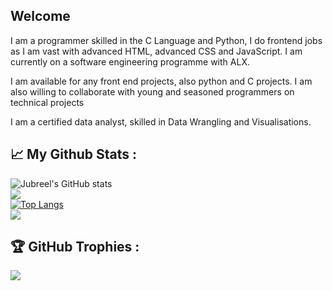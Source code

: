 ## Welcome
I am a programmer skilled in the C Language and Python, I do frontend jobs as I am vast with advanced HTML, advanced CSS and JavaScript. I am currently on a software engineering programme with ALX.

I am available for any front end projects, also python and C projects. I am also willing to collaborate with young and seasoned programmers on technical projects

I am a certified data analyst, skilled in Data Wrangling and Visualisations.

<!--
**jubrealguy/Jubrealguy** is a ✨ _special_ ✨ repository because its `README.md` (this file) appears on your GitHub profile.

Here are some ideas to get you started:

- 🔭 I’m currently working on ...
- 🌱 I’m currently learning ...
- 👯 I’m looking to collaborate on ..
- 🤔 I’m looking for help with ....
- 💬 Ask me about ...
- 📫 How to reach me: ...
- 😄 Pronouns: ...
- ⚡ Fun fact: ...
-->

## :chart_with_upwards_trend: My Github Stats :

![Jubreel's GitHub stats](https://github-readme-stats.vercel.app/api?username=jubrealguy&show_icons=true&theme=radical)<br>
![](https://github-readme-streak-stats.herokuapp.com/?user=jubrealguy&theme=react&hide_border=false)<br/>
[![Top Langs](https://github-readme-stats.vercel.app/api/top-langs/?username=jubrealguy&layout=compact)](https://github.com/anuraghazra/github-readme-stats)<br>
![](https://github-readme-stats.vercel.app/api/top-langs/?username=jubrealguy&theme=react&hide_border=false&include_all_commits=false&count_private=false&layout=compact)
## :trophy: GitHub Trophies :

![](https://github-profile-trophy.vercel.app/?username=jubrealguy&theme=nord&no-frame=true&no-bg=true&margin-w=4)
